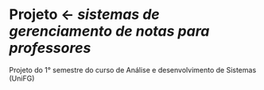# Projeto <- *_sistemas de gerenciamento de notas para professores_*
Projeto do 1° semestre do curso de Análise e desenvolvimento de Sistemas (UniFG)
